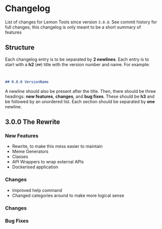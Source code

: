 # Changelog
List of changes for Lemon Tools since version `3.0.0`. See commit history for full changes; this changelog is only meant to be a short summary of features

## Structure
Each changelog entry is to be separated by **2 newlines**. Each entry is to start with a **h2** (`##`) title with the version number and name. For example:
```md


## 0.0.0 VersionName
```
A newline should also be present after the title. Then, there should be three headings: **new features**, **changes**, and **bug fixes**. These should be **h3** and be followed by an unordered list. Each section should be separated by **one** newline.


## 3.0.0 The Rewrite

### New Features
- Rewrite, to make this mess easier to maintain
- Meme Generators
- Classes
- API Wrappers to wrap external APIs
- Dockerised application

### Changes
- Improved help command
- Changed categories around to make more logical sense

### Changes

### Bug Fixes